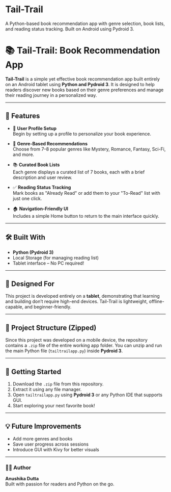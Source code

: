# Tail-Trail
A Python-based book recommendation app with genre selection, book lists, and reading status tracking. Built on Android using Pydroid 3.
# 📚 Tail-Trail: Book Recommendation App

**Tail-Trail** is a simple yet effective book recommendation app built entirely on an Android tablet using **Python and Pydroid 3**. It is designed to help readers discover new books based on their genre preferences and manage their reading journey in a personalized way.

---

## 🌟 Features

- 👤 **User Profile Setup**  
  Begin by setting up a profile to personalize your book experience.

- 🎯 **Genre-Based Recommendations**  
  Choose from 7–8 popular genres like Mystery, Romance, Fantasy, Sci-Fi, and more.

- 📚 **Curated Book Lists**  
  Each genre displays a curated list of 7 books, each with a brief description and user review.

- ✅ **Reading Status Tracking**  
  Mark books as "Already Read" or add them to your "To-Read" list with just one click.

- 🏠 **Navigation-Friendly UI**  
  Includes a simple Home button to return to the main interface quickly.

---

## 🛠 Built With

- **Python (Pydroid 3)**
- Local Storage (for managing reading list)
- Tablet interface – No PC required!

---

## 📱 Designed For

This project is developed entirely on a **tablet**, demonstrating that learning and building don’t require high-end devices. Tail-Trail is lightweight, offline-capable, and beginner-friendly.

---

## 📂 Project Structure (Zipped)

Since this project was developed on a mobile device, the repository contains a `.zip` file of the entire working app folder. You can unzip and run the main Python file (`tailtrailapp.py`) inside **Pydroid 3**.

---

## 🚀 Getting Started

1. Download the `.zip` file from this repository.
2. Extract it using any file manager.
3. Open `tailtrailapp.py` using **Pydroid 3** or any Python IDE that supports GUI.
4. Start exploring your next favorite book!

---

## 💡 Future Improvements

- Add more genres and books
- Save user progress across sessions
- Introduce GUI with Kivy for better visuals

---

### 👩‍💻 Author  
**Anushika Dutta**  
Built with passion for readers and Python on the go.
